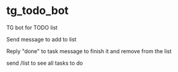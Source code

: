 # tg_todo_bot
TG bot for TODO list

Send message to add to list

Reply "done" to task message to finish it and remove from the list

send /list to see all tasks to do
